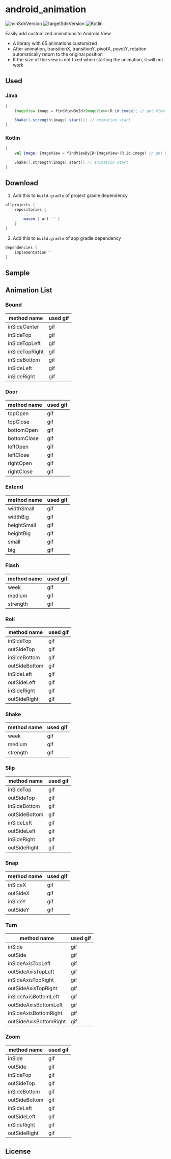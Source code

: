 android_animation
============

![minSdkVersion](https://img.shields.io/badge/minSdkVersion-23-red.svg)
![targetSdkVersion](https://img.shields.io/badge/targetSdkVersion-29-red.svg)
![Kotlin](https://img.shields.io/badge/Kotlin-yellow.svg)

Easily add customized animations to Android View

 * A library with 65 animations customized
 * After animation, transitionX, transitionY, pivotX, povotY, rotation automatically return to the original position
 * If the size of the view is not fixed when starting the animation, it will not work

## Used

### Java

```java
{
    ImageView image = findViewById<ImageView>(R.id.image); // get View

    Shake().strength(image).start(); // animation start
}
```

### Kotlin
```kotlin
{
    val image: ImageView = findViewByID<ImageView>(R.id.image) // get View

    Shake().strength(image).start() // animation start
}
```

## Download

1. Add this to `build.gradle` of project gradle dependency

```groovy
allprojects {
	repositories {
		...
 		maven { url '' }
	}
}
```

2. Add this to `build.gradle` of app gradle dependency

```groovy
dependencies {
	implementation ''
}
```

## Sample


## Animation List

### Bound
|method name|used gif|
|---|---|
|inSideCenter|gif|
|inSideTop|gif|
|inSideTopLeft|gif|
|inSideTopRight|gif|
|inSideBottom|gif|
|inSideLeft|gif|
|inSideRight|gif|

### Door
|method name|used gif|
|---|---|
|topOpen|gif|
|topClose|gif|
|bottomOpen|gif|
|bottomClose|gif|
|leftOpen|gif|
|leftClose|gif|
|rightOpen|gif|
|rightClose|gif|

### Extend
|method name|used gif|
|---|---|
|widthSmall|gif|
|widthBig|gif|
|heightSmall|gif|
|heightBig|gif|
|small|gif|
|big|gif|

### Flash
|method name|used gif|
|---|---|
|week|gif|
|medium|gif|
|strength|gif|

### Roll
|method name|used gif|
|---|---|
|inSideTop|gif|
|outSideTop|gif|
|inSideBottom|gif|
|outSideBottom|gif|
|inSideLeft|gif|
|outSideLeft|gif|
|inSideRight|gif|
|outSideRight|gif|

### Shake
|method name|used gif|
|---|---|
|week|gif|
|medium|gif|
|strength|gif|

### Slip
|method name|used gif|
|---|---|
|inSideTop|gif|
|outSideTop|gif|
|inSideBottom|gif|
|outSideBottom|gif|
|inSideLeft|gif|
|outSideLeft|gif|
|inSideRight|gif|
|outSideRight|gif|

### Snap
|method name|used gif|
|---|---|
|inSideX|gif|
|outSideX|gif|
|inSideY|gif|
|outSideY|gif|

### Turn
|method name|used gif|
|---|---|
|inSide|gif|
|outSide|gif|
|inSideAxisTopLeft|gif|
|outSideAxisTopLeft|gif|
|inSideAxisTopRight|gif|
|outSideAxisTopRight|gif|
|inSideAxisBottomLeft|gif|
|outSideAxisBottomLeft|gif|
|inSideAxisBottomRight|gif|
|outSideAxisBottomRight|gif|

### Zoom
|method name|used gif|
|---|---|
|inSide|gif|
|outSide|gif|
|inSideTop|gif|
|outSideTop|gif|
|inSideBottom|gif|
|outSideBottom|gif|
|inSideLeft|gif|
|outSideLeft|gif|
|inSideRight|gif|
|outSideRight|gif|

License
-------

